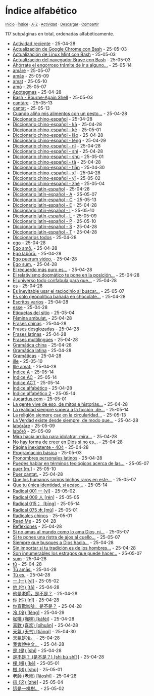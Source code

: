 # Índice alfabético
<sup>[Inicio](../index.md) · [Índice](../index.md#contenido) · [A-Z](../indices/alfabetico.md) · [Actividad](../indices/actividad.md) · <a href="../indices/alfabetico.html" download="jucardus-alfabetico.html">Descargar</a> · [Compartir](https://x.com/intent/tweet?text=%C3%8Dndice%20alfab%C3%A9tico%20de%20todas%20las%20entradas%20y%20subp%C3%A1ginas%20en%20Jucardus.%0A%E2%86%92%20https%3A%2F%2Fjucardus.github.io%2Findices%2Falfabetico.html%0A%0A%23indcs_jucardus%0A%40jucardus)</sup>

117 subpáginas en total, ordenadas alfabéticamente.

* [Actividad reciente](../indices/actividad.md) - 25-04-28
* [Actualización de Google Chrome con Bash](../contenido/a/c/t/actualizacion-de-google-chrome-con-bash.md) - 25-05-03
* [Actualización de Linux Mint con Bash](../contenido/a/c/t/actualizacion-de-linux-mint-con-bash.md) - 25-05-03
* [Actualización del navegador Brave con Bash](../contenido/a/c/t/actualizacion-del-navegador-brave-con-bash.md) - 25-05-03
* [Ahórrate el engorroso trámite de ir a alguno...](../contenido/a/h/o/ahorrate-el-engorroso-tramite-de.md) - 25-05-14
* [amāre](../contenido/a/m/a/amare.md) - 25-05-07
* [amās](../contenido/a/m/a/amas.md) - 25-05-09
* [amat](../contenido/a/m/a/amat.md) - 25-05-10
* [amō](../contenido/a/m/o/amo.md) - 25-05-07
* [Apotegmas](../indices/apotegmas.md) - 25-04-28
* [Bash - Bourne-Again Shell](../indices/bash.md) - 25-05-03
* [cantāre](../contenido/c/a/n/cantare.md) - 25-05-13
* [cantat](../contenido/c/a/n/cantat.md) - 25-05-13
* [Cuando aliño mis alimentos con un pesto...](../contenido/c/u/a/cuando-alino-mis-alimentos-con.md) - 25-04-28
* [Diccionario chino-español](../indices/chino-espanol.md) - 25-04-28
* [Diccionario chino-español - kā](../indices/chino-espanol-ka1.md) - 25-04-28
* [Diccionario chino-español - kē](../indices/chino-espanol-ke1.md) - 25-05-01
* [Diccionario chino-español - lǎo](../indices/chino-espanol-lao3.md) - 25-04-28
* [Diccionario chino-español - lěng](../indices/chino-espanol-leng3.md) - 25-04-29
* [Diccionario chino-español - nǐ](../indices/chino-espanol-ni3.md) - 25-04-28
* [Diccionario chino-español - shì](../indices/chino-espanol-shi4.md) - 25-04-28
* [Diccionario chino-español - shù](../indices/chino-espanol-shu4.md) - 25-05-01
* [Diccionario chino-español - tā](../indices/chino-espanol-ta1.md) - 25-04-28
* [Diccionario chino-español - tiān](../indices/chino-espanol-tian1.md) - 25-04-30
* [Diccionario chino-español - xǐ](../indices/chino-espanol-xi3.md) - 25-04-28
* [Diccionario chino-español - yī](../indices/chino-espanol-yi1.md) - 25-05-02
* [Diccionario chino-español - zhè](../indices/chino-espanol-zhe4.md) - 25-05-04
* [Diccionario latín-español](../indices/latin-espanol.md) - 25-04-28
* [Diccionario latín-español - A](../indices/latin-espanol-a.md) - 25-05-07
* [Diccionario latín-español - C](../indices/latin-espanol-c.md) - 25-05-13
* [Diccionario latín-español - E](../indices/latin-espanol-e.md) - 25-04-28
* [Diccionario latín-español - I](../indices/latin-espanol-i.md) - 25-05-10
* [Diccionario latín-español - L](../indices/latin-espanol-l.md) - 25-05-09
* [Diccionario latín-español - P](../indices/latin-espanol-p.md) - 25-05-10
* [Diccionario latín-español - S](../indices/latin-espanol-s.md) - 25-04-28
* [Diccionario latín-español - T](../indices/latin-espanol-t.md) - 25-04-28
* [Diccionarios todos](../indices/diccionarios.md) - 25-04-28
* [ego](../contenido/e/g/o/ego.md) - 25-04-28
* [Ego amō.](../contenido/e/g/o/ego-amo.md) - 25-04-28
* [Ego labōrō.](../contenido/e/g/o/ego-laboro.md) - 25-04-28
* [Ego puerum video.](../contenido/e/g/o/ego-puerum-video.md) - 25-04-28
* [Ego sum.](../contenido/e/g/o/ego-sum.md) - 25-04-28
* [El recuerdo más puro es...](../contenido/e/l/r/el-recuerdo-mas-puro-es.md) - 25-04-28
* [El relativismo dogmático te pone en la posición...](../contenido/e/l/r/el-relativismo-dogmatico-te-pone.md) - 25-04-28
* [El universo todo confabula para que...](../contenido/e/l/u/el-universo-todo-confabula-para.md) - 25-04-28
* [es](../contenido/e/s/m/es.md) - 25-04-28
* [Es inevitable usar el raciocinio al buscar...](../contenido/e/s/i/es-inevitable-usar-el-raciocinio.md) - 25-05-07
* [Es sólo geopolítica bañada en chocolate...](../contenido/e/s/s/es-solo-geopolitica-banada-en.md) - 25-04-28
* [Escritos varios](../indices/escritos.md) - 25-04-28
* [esse](../contenido/e/s/s/esse.md) - 25-04-28
* [Etiquetas del sitio](../indices/etiquetas.md) - 25-05-04
* [Fēmina ambulat.](../contenido/f/e/m/femina-ambulat.md) - 25-04-28
* [Frases chinas](../indices/frases-chinas.md) - 25-04-28
* [Frases desglozadas](../indices/frases.md) - 25-04-28
* [Frases latinas](../indices/frases-latinas.md) - 25-04-28
* [Frases multilingües](../indices/frases-multilingues.md) - 25-04-28
* [Gramática china](../indices/gramatica-china.md) - 25-04-28
* [Gramática latina](../indices/gramatica-latina.md) - 25-04-28
* [Gramáticas](../indices/gramaticas.md) - 25-04-28
* [ille](../contenido/i/l/l/ille.md) - 25-05-10
* [Ille amat.](../contenido/i/l/l/ille-amat.md) - 25-04-28
* [Índice A](../contenido/a/index-a.md) - 25-05-14
* [Índice AC](../contenido/a/c/index-ac.md) - 25-05-14
* [Índice ACT](../contenido/a/c/t/index-act.md) - 25-05-14
* [Índice alfabético](../indices/alfabetico.md) - 25-04-28
* [Índice alfabético 2](../contenido/index.md) - 25-05-14
* [Jucardus.com](../index.md) - 25-05-01
* [La gente vive de eso, de mitos e historias...](../contenido/l/a/g/la-gente-vive-de-eso.md) - 25-04-28
* [La realidad siempre supera a la ficción, de...](../contenido/l/a/r/la-realidad-siempre-supera-a.md) - 25-05-14
* [La religión siempre cae en la circularidad...](../contenido/l/a/r/la-religion-siempre-cae-en.md) - 25-05-13
* [La Verdad existe desde siempre, de modo que...](../contenido/l/a/v/la-verdad-existe-desde-siempre.md) - 25-04-28
* [labōrāre](../contenido/l/a/b/laborare.md) - 25-05-09
* [labōrō](../contenido/l/a/b/laboro.md) - 25-05-09
* [Mira hacia arriba para idolatrar, mira...](../contenido/m/i/r/mira-hacia-arriba-para-idolatrar.md) - 25-04-28
* [No hay forma de creer en Dios si no es...](../contenido/n/o/h/no-hay-forma-de-creer-en.md) - 25-04-28
* [Página inexistente - 404](../404.md) - 25-04-28
* [Programación básica](../indices/programacion.md) - 25-05-03
* [Pronombres personales latinos](../contenido/p/r/o/pronombres-personales-latinos.md) - 25-04-28
* [Puedes hablar en términos teológicos acerca de las...](../contenido/p/u/e/puedes-hablar-en-terminos-teologicos.md) - 25-05-07
* [puer [m.]](../contenido/p/u/e/puer.md) - 25-05-10
* [Puer cantat.](../contenido/p/u/e/puer-cantat.md) - 25-04-28
* [Que los humanos somos bichos raros en este...](../contenido/q/u/e/que-los-humanos-somos-bichos.md) - 25-05-07
* [Que tu única identidad, si acaso...](../contenido/q/u/e/que-tu-unica-identidad-si.md) - 25-05-14
* [Radical 001 一 [yī]](../indices/radical-001.md) - 25-05-02
* [Radical 009 人 [rén]](../indices/radical-009.md) - 25-05-05
* [Radical 015 冫 [bīng]](../indices/radical-015.md) - 25-05-14
* [Radical 075 木 [mù]](../indices/radical-075.md) - 25-05-01
* [Radicales chinos](../indices/radicales-chinos.md) - 25-05-01
* [Read Me](../readme.md) - 25-04-28
* [Reflexiones](../indices/reflexiones.md) - 25-04-28
* [Si no amas al mundo como lo ama Dios, ni...](../contenido/s/i/n/si-no-amas-al-mundo-como.md) - 25-05-07
* [Si te pones una ristra de ajos al cuello...](../contenido/s/i/t/si-te-pones-una-ristra.md) - 25-05-07
* [Siempre que busques a Dios hacia...](../contenido/s/i/e/siempre-que-busques-a-dios.md) - 25-04-28
* [Sin importar si tu tradición es de los hombres...](../contenido/s/i/n/sin-importar-si-tu-tradicion.md) - 25-04-28
* [Son innumerables los estragos que puede hacer...](../contenido/s/o/n/son-innumerables-los-estragos-que.md) - 25-05-07
* [sum](../contenido/s/u/m/sum.md) - 25-04-28
* [tū](../contenido/t/u/m/tu.md) - 25-04-28
* [Tū amās.](../contenido/t/u/a/tu-amas.md) - 25-04-28
* [Tū es.](../contenido/t/u/e/tu-es.md) - 25-04-28
* [一 (一) [yī]](../contenido/y/i/1/yi1-19968.md) - 25-05-02
* [他 (他) [tā]](../contenido/t/a/1/ta1-20182.md) - 25-04-28
* [他是老師，是不是？](../contenido/t/a/1/ta1-shi4-lao3-shi1-shi4-bu2-shi4.md) - 25-04-28
* [你 (你) [nǐ]](../contenido/n/i/3/ni3-20320.md) - 25-04-28
* [你喜歡咖啡，是不是？](../contenido/n/i/3/ni3-xi3-huan1-ka1-fei1-shi4-bu2-shi4.md) - 25-04-28
* [冷 (冷) [lěng]](../contenido/l/e/n/leng3-20919.md) - 25-04-29
* [咖啡 (咖啡) [kāfēi]](../contenido/k/a/1/ka1-fei1.md) - 25-04-28
* [喜歡 (喜欢) [xǐhuān]](../contenido/x/i/3/xi3-huan1.md) - 25-04-28
* [天氣 (天气) [tiānqì]](../contenido/t/i/a/tian1-qi4.md) - 25-04-30
* [天氣是冷。](../contenido/t/i/a/tian1-qi4-shi4-leng3.md) - 25-04-28
* [我會說中文。](../contenido/w/o/3/wo3-hui4-shuo1-zhong1-wen2.md) - 25-04-28
* [是 (是) [shì]](../contenido/s/h/i/shi4-26159.md) - 25-04-28
* [是不是？ (是不是？) [shì bú shì?]](../contenido/s/h/i/shi4-bu2-shi4.md) - 25-04-28
* [棵 (棵) [kē]](../contenido/k/e/1/ke1-26869.md) - 25-05-01
* [樹 (树) [shù]](../contenido/s/h/u/shu4-27193.md) - 25-05-01
* [老師 (老师) [lǎoshī]](../contenido/l/a/o/lao3-shi1.md) - 25-04-28
* [這 (这) [zhè]](../contenido/z/h/e/zhe4-36889.md) - 25-05-04
* [這是一棵樹。](../contenido/z/h/e/zhe4-shi4-yi1-ke1-shu4.md) - 25-05-02
